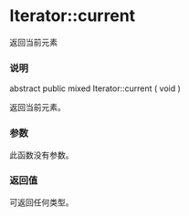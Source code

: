 Iterator::current
=================

返回当前元素

### 说明

<span class="modifier">abstract</span> <span
class="modifier">public</span> <span class="type">mixed</span> <span
class="methodname">Iterator::current</span> ( <span
class="methodparam">void</span> )

返回当前元素。

### 参数

此函数没有参数。

### 返回值

可返回任何类型。
